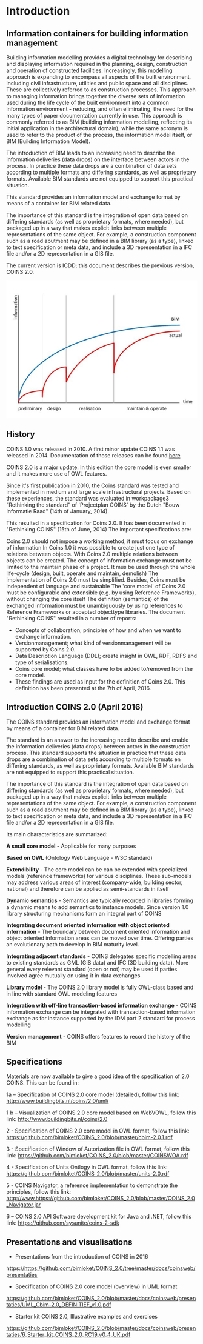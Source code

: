 # Introduction 


## Information containers for building information management

Building information modelling provides a digital technology for describing and displaying information required in the planning, design, construction and operation of constructed facilities. Increasingly, this modelling approach is expanding to encompass all aspects of the built environment, including civil infrastructure, utilities and public space and all disciplines. These are collectively referred to as construction processes. This approach to managing information brings together the diverse sets of information used during the life cycle of the built environment into a common information environment - reducing, and often eliminating, the need for the many types of paper documentation currently in use.
This approach is commonly referred to as BIM (building information modelling, reflecting its initial application in the architectural domain), while the same acronym is used to refer to the product of the process, the information model itself, or BIM (Building Information Model).

The introduction of BIM leads to an increasing need to describe the information deliveries (data drops) on the interface between actors in the process. In practice these data drops are a combination of data sets according to multiple formats and differing standards, as well as proprietary formats. Available BIM standards are not equipped to support this practical situation.

This standard provides an information model and exchange format by means of a container for BIM related data.

The importance of this standard is the integration of open data based on differing standards (as well as proprietary formats, where needed), but packaged up in a way that makes explicit links between multiple representations of the same object. For example, a construction component such as a road abutment may be defined in a BIM library (as a type), linked to text specification or meta data, and include a 3D representation in a IFC file and/or a 2D representation in a GIS file.

The current version is ICDD; this document describes the previous version, COINS 2.0.

![Visualisation of information exchange in the life cycle](./media/600px-Exchange_during_project.jpg "Information exchange in the life cycle")


## History

COINS 1.0 was released in 2010. A first minor update COINS 1.1 was released in 2014. Documentation of those releases can be found [here](./coinsarchive)

COINS 2.0 is a major update. In this edition the core model is even smaller and it makes more use of OWL features.  

Since it's first publication in 2010, the Coins standard was tested and implemented in medium and large scale infrastructural projects.
Based on these experiences, the standard was evaluated in workpackage3 “Rethinking the standard” of 'Projectplan COINS' by the Dutch "Bouw Informatie Raad" (14th of January, 2014).

This resulted in a specification for Coins 2.0. It has been documented in "Rethinking COINS" (15th of June, 2014) The important specifications are:

Coins 2.0 should not impose a working method, it must focus on exchange of information
In Coins 1.0 it was possible to create just one type of relations between objects. With Coins 2.0 multiple relations between objects can be created.
The concept of information exchange must not be limited to the maintain phase of a project. It mus be used through the whole life-cycle (design, built, operate and maintain, demolish)
The implementation of Coins 2.0 must be simplified. Besides, Coins must be independent of language and sustainable
The 'core model' of Coins 2.0 must be configurable and extensible (e.g. by using Reference Frameworks), without changing the core itself
The definition (semantics) of the exchanged information must be unambiguously by using references to Reference Frameworks or accepted objecttype libraries.
The document "Rethinking COINS" resulted in a number of reports:

* Concepts of collaboration; principles of how and when we want to exchange information.
* Versionmanagement; what kind of versionmanagement will be supported by Coins 2.0.
* Data Description Language (DDL); create insight in OWL, RDF, RDFS and type of serialisations.
* Coins core model; what classes have to be added to/removed from the core model.
* These findings are used as input for the definition of Coins 2.0. This definition has been presented at the 7th of April, 2016.


## Introduction COINS 2.0 (April 2016)
The COINS standard provides an information model and exchange format by means of a container for BIM related data.

The standard is an answer to the increasing need to describe and enable the information deliveries (data drops) between actors in the construction process.  This standard supports the situation in practice that these data drops are a combination of data sets according to multiple formats en differing standards, as well as proprietary formats. Available BIM standards are not equipped to support this practical situation.

The importance of this standard is the integration of open data based on differing standards (as well as proprietary formats, where needed), but packaged up in a way that makes explicit links between multiple representations of the same object. For example, a construction component such as a road abutment may be defined in a BIM library (as a type), linked to text specification or meta data, and include a 3D representation in a IFC file and/or a 2D representation in a GIS file.

Its main characteristics are summarized:

**A small core model** -  Applicable for many purposes

**Based on <a>OWL</a>** (Ontology Web Language - W3C standard)

**Extendibility** - The core model can be can be extended with specialized models (reference frameworks) for various disciplines. These sub-models may address various areas of interest (company-wide, building sector, national) and therefore can be applied as semi-standards in itself

**Dynamic semantics** - Semantics are typically recorded in libraries forming a dynamic means to add semantics to instance models. Since version 1.0 library structuring mechanisms form an integral part of COINS

**Integrating document oriented information with object oriented information** - The boundary between document oriented information and object oriented information areas can be moved over time. Offering parties an evolutionary path to develop in BIM maturity level.

**Integrating adjacent standards** - COINS delegates specific modelling areas to existing standards as GML (GIS data) and IFC (3D building data). More general every relevant standard (open or not) may be used if parties involved agree mutually on using it in data exchanges

**Library model** - The COINS 2.0 library model is fully OWL-class based and in line with standard OWL modeling features

**Integration with off-line transaction-based information exchange** - COINS information exchange can be integrated with transaction-based information exchange as for instance supported by the IDM part 2 standard for process modelling

**Version management** - COINS offers features to record the history of the BIM


## Specifications

Materials are now available to give a good idea of the specification of 2.0 COINS. This can be found in:

1a – Specification of COINS 2.0 core model (detailed), follow this link:
http://www.buildingbits.nl/coins/2.0/uml/

1 b – Visualization of COINS 2.0 core model based on WebVOWL, follow this link:
http://www.buildingbits.nl/coins/2.0

2 - Specification of COINS 2.0 core model in OWL format, follow this link: 
https://github.com/bimloket/COINS_2.0/blob/master/cbim-2.0.1.rdf

3 - Specification of Window of Autorization file in OWL format,
follow this link: 
https://github.com/bimloket/COINS_2.0/blob/master/COINSWOA.rdf

4 - Specification of Units Ontlogy in OWL format,
follow this link:
https://github.com/bimloket/COINS_2.0/blob/master/units-2.0.rdf

5 - COINS Navigator, a reference implementation to demonstrate the principles, follow this link:
http://www.https://github.com/bimloket/COINS_2.0/blob/master/COINS_2.0_Navigator.jar

6 – COINS 2.0 API Software development kit for Java and .NET, follow this link:
https://github.com/sysunite/coins-2-sdk


## Presentations and visualisations

* Presentations from the introduction of COINS in 2016 

https://https://github.com/bimloket/COINS_2.0/tree/master/docs/coinsweb/presentaties

* Specification of COINS 2.0 core model (overview) in UML format

https://github.com/bimloket/COINS_2.0/blob/master/docs/coinsweb/presentaties/UML_Cbim-2.0_DEFINITIEF_v1.0.pdf 

* Starter kit COINS 2.0, Illustrative examples and exercises

https://github.com/bimloket/COINS_2.0/blob/master/docs/coinsweb/presentaties/6_Starter_kit_COINS_2.0_RC19_v0_4_UK.pdf



